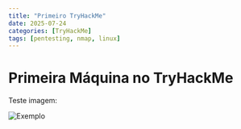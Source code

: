 ```yaml
---
title: "Primeiro TryHackMe"
date: 2025-07-24
categories: [TryHackMe]
tags: [pentesting, nmap, linux]
---
```


# Primeira Máquina no TryHackMe

Teste imagem: 

![Exemplo](../assets/img/favicons/apple-touch-icon.png)
